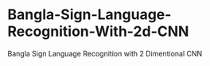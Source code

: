 # Bangla-Sign-Language-Recognition-With-2d-CNN
Bangla Sign Language Recognition with 2 Dimentional CNN
